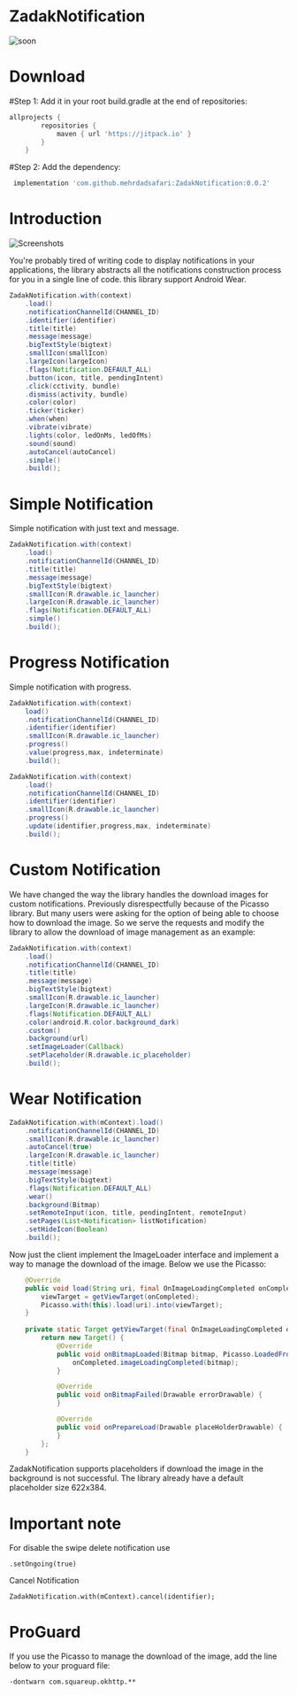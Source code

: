 # ZadakNotification
![soon](https://zadak.ir/logo.png)

# Download
#Step 1:
Add it in your root build.gradle at the end of repositories:
``` groovy
allprojects {
		repositories {
			maven { url 'https://jitpack.io' }
		}
	}
```
#Step 2:
Add the dependency:
```groovy
 implementation 'com.github.mehrdadsafari:ZadakNotification:0.0.2'
```

# Introduction

![Screenshots](https://raw.githubusercontent.com/halysongoncalves/pugnotification/master/art/screenshot.png)

You're probably tired of writing code to display notifications in your applications, the library abstracts all the notifications construction process for you in a single line of code. this library support Android Wear.

```java
ZadakNotification.with(context)
    .load()
    .notificationChannelId(CHANNEL_ID)
    .identifier(identifier)
    .title(title)
    .message(message)
    .bigTextStyle(bigtext)
    .smallIcon(smallIcon)
    .largeIcon(largeIcon)
    .flags(Notification.DEFAULT_ALL)
    .button(icon, title, pendingIntent)
    .click(cctivity, bundle)
    .dismiss(activity, bundle)
    .color(color)
    .ticker(ticker)
    .when(when)
    .vibrate(vibrate)
    .lights(color, ledOnMs, ledOfMs)
    .sound(sound) 
    .autoCancel(autoCancel)
    .simple()
    .build();
```
# Simple Notification

Simple notification with just text and message.

```java
ZadakNotification.with(context)
    .load()
    .notificationChannelId(CHANNEL_ID)
    .title(title)
    .message(message)
    .bigTextStyle(bigtext)
    .smallIcon(R.drawable.ic_launcher)
    .largeIcon(R.drawable.ic_launcher)
    .flags(Notification.DEFAULT_ALL)
    .simple()
    .build();
```

# Progress Notification

Simple notification with progress.

```java
ZadakNotification.with(context)
    load()
    .notificationChannelId(CHANNEL_ID)
    .identifier(identifier)
    .smallIcon(R.drawable.ic_launcher)
    .progress()
    .value(progress,max, indeterminate)
    .build();
```

```java
ZadakNotification.with(context)
    .load()
    .notificationChannelId(CHANNEL_ID)
    .identifier(identifier)
    .smallIcon(R.drawable.ic_launcher)
    .progress()
    .update(identifier,progress,max, indeterminate)
    .build();
```

# Custom Notification

We have changed the way the library handles the download images for custom notifications. Previously disrespectfully because of the Picasso library. But many users were asking for the option of being able to choose how to download the image.
So we serve the requests and modify the library to allow the download of image management as an example:

```java
ZadakNotification.with(context)
    .load()
    .notificationChannelId(CHANNEL_ID)
    .title(title)
    .message(message)
    .bigTextStyle(bigtext)
    .smallIcon(R.drawable.ic_launcher)
    .largeIcon(R.drawable.ic_launcher)
    .flags(Notification.DEFAULT_ALL)
    .color(android.R.color.background_dark)
    .custom()
    .background(url)
    .setImageLoader(Callback)
    .setPlaceholder(R.drawable.ic_placeholder)
    .build();  
```


# Wear Notification

```java
ZadakNotification.with(mContext).load()
    .notificationChannelId(CHANNEL_ID)
    .smallIcon(R.drawable.ic_launcher)
    .autoCancel(true)
    .largeIcon(R.drawable.ic_launcher)
    .title(title)
    .message(message)
    .bigTextStyle(bigtext)
    .flags(Notification.DEFAULT_ALL)
    .wear()
    .background(Bitmap)
    .setRemoteInput(icon, title, pendingIntent, remoteInput)
    .setPages(List<Notification> listNotification)
    .setHideIcon(Boolean)
    .build();
```

Now just the client implement the ImageLoader interface and implement a way to manage the download of the image. Below we use the Picasso:

```java
    @Override
    public void load(String uri, final OnImageLoadingCompleted onCompleted) {
        viewTarget = getViewTarget(onCompleted);
        Picasso.with(this).load(uri).into(viewTarget);
    }
    
    private static Target getViewTarget(final OnImageLoadingCompleted onCompleted) {
        return new Target() {
            @Override
            public void onBitmapLoaded(Bitmap bitmap, Picasso.LoadedFrom from) {
                onCompleted.imageLoadingCompleted(bitmap);
            }

            @Override
            public void onBitmapFailed(Drawable errorDrawable) {
            }

            @Override
            public void onPrepareLoad(Drawable placeHolderDrawable) {
            }
        };
    }
```
ZadakNotification supports placeholders if download the image in the background is not successful. The library already have a default placeholder size 622x384.

# Important note
For disable the swipe delete notification use 
```
.setOngoing(true)
```
Cancel Notification
```
ZadakNotification.with(mContext).cancel(identifier);
```
# ProGuard

If you use the Picasso to manage the download of the image, add the line below to your proguard file:

```
-dontwarn com.squareup.okhttp.**
```
